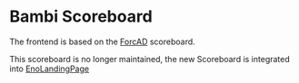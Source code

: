# Bambi Scoreboard
The frontend is based on the [ForcAD](https://github.com/pomo-mondreganto/ForcAD) scoreboard.

This scoreboard is no longer maintained, the new Scoreboard is integrated into [EnoLandingPage](https://github.com/enowars/EnoLandingPage)

